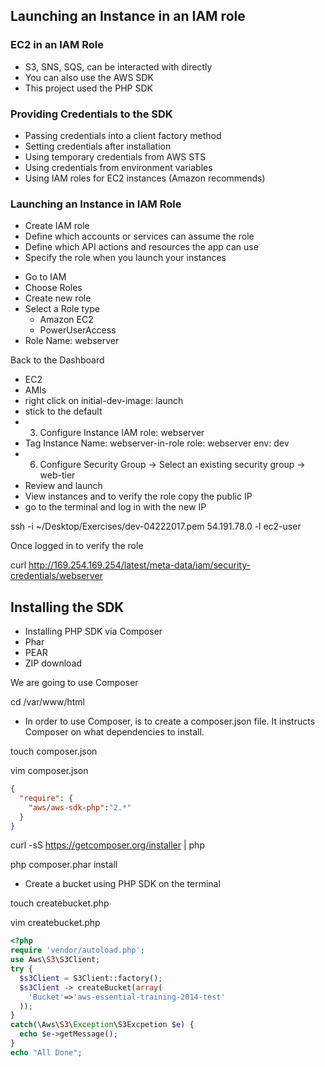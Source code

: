 ## Launching an Instance in an IAM role

### EC2 in an IAM Role

  * S3, SNS, SQS, can be interacted with directly
  * You can also use the AWS SDK
  * This project used the PHP SDK

### Providing Credentials to the SDK

  * Passing credentials into a client factory method
  * Setting credentials after installation
  * Using temporary credentials from AWS STS
  * Using credentials from environment variables
  * Using IAM roles for EC2 instances (Amazon recommends)

### Launching an Instance in IAM Role

  * Create IAM role
  * Define which accounts or services can assume the role
  * Define which API actions and resources the app can use
  * Specify the role when you launch your instances

  - Go to IAM
  - Choose Roles
  - Create new role
  - Select a Role type
    * Amazon EC2
    * PowerUserAccess
  - Role Name: webserver

  Back to the Dashboard

  - EC2
  - AMIs
  - right click on initial-dev-image: launch
  - stick to the default
  - 3. Configure Instance
    IAM role: webserver
  - Tag Instance
    Name: webserver-in-role
    role: webserver
    env: dev
  - 6. Configure Security Group -> Select an existing security group -> web-tier
  - Review and launch
  - View instances and to verify the role copy the public IP
  - go to the terminal and log in with the new IP

  ssh -i ~/Desktop/Exercises/dev-04222017.pem 54.191.78.0 -l ec2-user

  Once logged in to verify the role

  curl http://169.254.169.254/latest/meta-data/iam/security-credentials/webserver

## Installing the SDK

  * Installing PHP SDK via Composer
  * Phar
  * PEAR
  * ZIP download

  We are going to use Composer

  cd /var/www/html

  - In order to use Composer, is to create a composer.json file. It instructs Composer on what dependencies to install.

  touch composer.json

  vim composer.json

  ```json
  {
    "require": {
      "aws/aws-sdk-php":"2.*"
    }
  }
  ```

  curl -sS https://getcomposer.org/installer | php

  php composer.phar install

  - Create a bucket using PHP SDK on the terminal

  touch createbucket.php

  vim createbucket.php

  ```PHP
  <?php
  require 'vendor/autoload.php';
  use Aws\S3\S3Client;
  try {
    $s3Client = S3Client::factory();
    $s3Client -> createBucket(array(
      'Bucket'=>'aws-essential-training-2014-test'
    ));
  }
  catch(\Aws\S3\Exception\S3Excpetion $e) {
    echo $e->getMessage();
  }
  echo "All Done";
  ```
